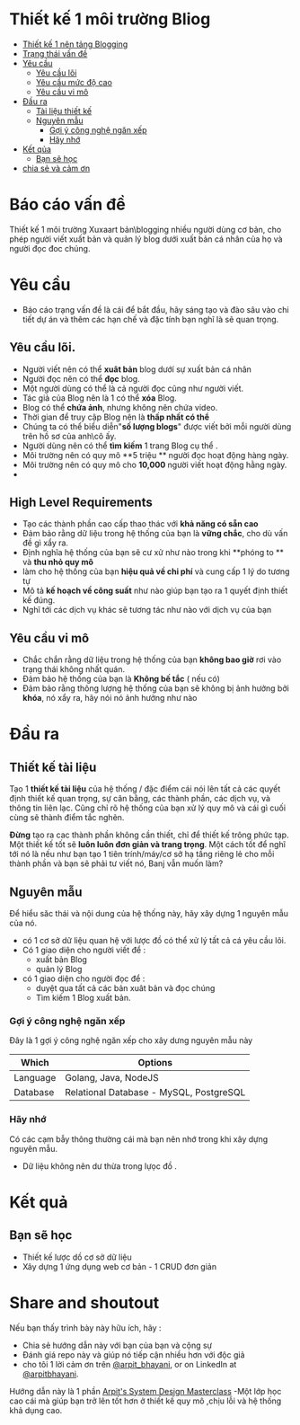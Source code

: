 Thiết kế 1 môi trường Bliog 
===

<!--ts-->
* [Thiết kế 1 nên tảng Blogging](#degsin-a-blogging-platform)
* [Trạng thái vấn đề](#problem-statement)
* [Yêu cầu ](requirements)
   * [Yêu cầu lõi](#core-requirement)
   * [Yêu cầu mức độ cao](#hight-level-requirements)
   * [Yêu cầu vi mô](#micro-requirements)
* [Đầu ra ](#out-put)
   * [Tài liệu thiết kế ](#design-document)
   * [Nguyên mẫu](#prototype)
      * [Gợi ý công nghệ ngăn xếp](#recommendationn-tech-stack)
      * [Hãy nhớ](#keep-in-mind)
* [Kết qủa](#outcome)
  * [Bạn sẽ học ](#youll-learn)
* [chia sẻ và cảm ơn ](#share-and-shoutout)

<!--te-->

# Báo cáo vấn đề

Thiết kế 1 môi trường Xuxaart bản\blogging nhiều người dùng cơ bản, cho phép người viết xuất bản và quản lý blog dưới xuất bản cá nhân của họ và người đọc đoc chúng.


# Yêu cầu 

<!--rs-->
* Báo cáo trạng vấn đề là cái để bắt đầu, hãy sáng tạo và đào sâu vào chi tiết dự án và thêm các hạn chế và đặc tính bạn nghĩ là sẽ quan trọng.
<!--re-->

## Yêu cầu lõi.

 - Người viết nên có thể **xuât bản** blog dướí sự xuất bản cá nhân 
 - Người đọc nên có thể **đọc** blog.
 - Một người dùng có thể là cả người đọc cũng như người viết.
 - Tác giả của Blog nên là 1 có thể **xóa** Blog.
 - Blog có thể **chứa ảnh**, nhưng không nên chứa video. 
 - Thời gian để truy cập Blog nên là **thấp nhất có thể**
 - Chúng ta có thể biểu diễn"**số lượng blogs**" được viết bởi mỗi người dùng trên hồ sơ của anh\cô ấy.
 - Người dùng nên có thể **tìm kiếm** 1 trang Blog cụ thể .
 - Môi trường nên có quy mô **5 triệu ** người đọc hoạt động hàng ngày.
 - Môi trường nên có quy mô cho **10,000** người viết hoạt động hằng ngày.
 - 
 
 
##  High Level Requirements
<!--hs-->
- Tạo các thành phần cao cấp thao thác với **khả năng có sẵn cao**
 - Đảm bảo rằng dữ liệu trong hệ thống của bạn là **vững chắc**, cho dù vấn đề gì xẩy ra.
 - Định nghĩa hệ thống của bạn sẽ cư xử như nào trong khi **phóng to ** và **thu nhỏ quy mô**
 - làm cho hệ thống của bạn **hiệu quả về chi phí** và cung cấp 1 lý do tương tự 
 - Mô tả **kế hoạch về công suất** như nào giúp bạn tạo ra 1 quyết định thiết kế đúng. 
 - Nghĩ tới các dịch vụ khác sẽ tương tác như nào với dịch vụ của bạn
 <!--he-->

##  Yêu cầu vi mô
<!--ms-->
- Chắc chắn rằng dữ liệu trong hệ thống của bạn **không bao giờ** rơi vào trạng thái không nhất quán.
 - Đảm bảo hệ thống của bạn là **Không bế tắc** ( nếu có)
 - Đảm bảo rằng thông lượng hệ thống của bạn sẽ không bị ảnh hưởng bởi **khóa**, nó xẩy ra, hãy nói nó ảnh hưởng như nào
<!--me-->

# Đầu ra 

## Thiết kế tài liệu 
<!--ds-->
Tạo 1 **thiết kế tài liệu** của hệ thống / đặc điểm cái nói lên tất cả các quyết định thiết kế quan trọng, sự cân bằng, các thành phần, các dịch vụ, và thông tin liên lạc. Cũng chỉ rõ hệ thống của bạn xử lý quy mô và cái gì cuối cùng sẽ thành điểm tắc nghẽn.

**Đừng** tạo ra cac thành phần không cần thiết, chỉ để thiết kế trông phức tạp.  Một thiết kế tốt sẽ **luôn luôn đơn giản và trang trọng**. Một cách tốt để nghĩ tới nó là nếu như bạn tạo 1 tiên trính/máy/cơ sở hạ tầng riêng lẻ cho mỗi thành phần và bạn sẽ phải tư viết nó, Banj vẫn muốn làm?

<!--de-->

## Nguyên mẫu 

Để hiểu săc thái và nội dung của hệ thống này, hãy xây dựng 1 nguyên mẫu của nó.

- có 1 cơ sở dữ liệu quan hệ với lược đồ có thể xử lý tất cả cá yêu cầu lõi.
- Có 1 giao diện cho người viết để :
  - xuất bản Blog 
  - quản lý Blog 
- có 1 giao diện cho người đọc để : 
  - duyệt qua tất cả các bản xuât bản và đọc chúng 
  - Tìm kiếm 1 Blog xuất bản. 



###  Gợi ý công nghệ ngăn xếp

Đây là 1 gợi ý công nghệ ngăn xếp cho xây dưng nguyên mẫu này 



|Which|Options|
|-----|-----|
|Language|Golang, Java, NodeJS|
|Database|Relational Database - MySQL, PostgreSQL|

###  Hãy nhớ 

Có các cạm bẫy thông thường cái mà bạn nên nhớ trong khi xây dựng nguyên mẫu.

- Dữ liệu không nên dư thừa trong lựọc đồ .



# Kết quả 

##  Bạn sẽ học 

- Thiết kế lược dồ cơ sở dữ liệu 
- Xây dựng 1 ứng dụng web cơ bản - 1 CRUD đơn giản 



<!--fs-->
#  Share and shoutout

Nếu bạn thấy trình bày này hữu ích, hãy :
 - Chia sẻ hướng dẫn này với bạn của bạn và cộng sự 
 - Đánh giá repo này và giúp nó tiếp cận nhiều hơn với độc giả 
 - cho tôi 1 lời cảm ơn trên  [@arpit_bhayani](https://twitter.com/@arpit_bhayani), or on LinkedIn at [@arpitbhayani](https://www.linkedin.com/in/arpitbhayani/).

Hướng dẫn này là 1 phần  [Arpit's System Design Masterclass](https://arpitbhayani.me/masterclass) -Một lớp học cao cái mà giúp bạn trở lên tốt hơn ở thiết kế quy mô ,chịu lỗi và hệ thống khả dụng cao. 
<!--fe-->